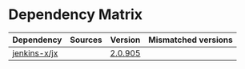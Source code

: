 # Dependency Matrix

Dependency | Sources | Version | Mismatched versions
---------- | ------- | ------- | -------------------
[jenkins-x/jx](https://github.com/jenkins-x/jx.git) |  | [2.0.905](https://github.com/jenkins-x/jx/releases/tag/v2.0.905) | 
